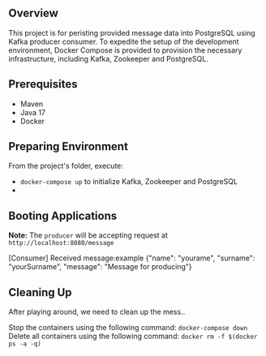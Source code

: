 ## Overview

This project is for peristing provided message data into PostgreSQL using Kafka producer consumer.
To expedite the setup of the development environment, Docker Compose is provided to
provision the necessary infrastructure, including Kafka, Zookeeper and PostgreSQL.

## Prerequisites

- Maven
- Java 17
- Docker

## Preparing Environment

From the project's folder, execute:

- `docker-compose up` to initialize Kafka, Zookeeper and PostgreSQL
- 
## Booting Applications

**Note:** The `producer` will be accepting request at `http://localhost:8080/message`

[Consumer] Received message:example {"name": "yourame", "surname": "yourSurname", "message": "Message for producing"}

## Cleaning Up

After playing around, we need to clean up the mess..

Stop the containers using the following command:
`docker-compose down`
Delete all containers using the following command:
`docker rm -f $(docker ps -a -q)`
